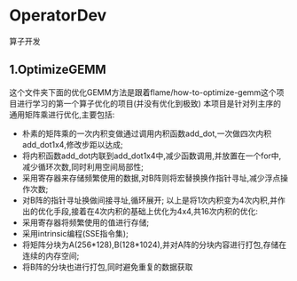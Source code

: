 # OperatorDev
算子开发
## 1.OptimizeGEMM
这个文件夹下面的优化GEMM方法是跟着flame/how-to-optimize-gemm这个项目进行学习的第一个算子优化的项目(并没有优化到极致)
本项目是针对列主序的通用矩阵乘进行优化,主要包括:
- 朴素的矩阵乘的一次内积变做通过调用内积函数add_dot,一次做四次内积add_dot1x4,修改步距以达成;
- 将内积函数add_dot内联到add_dot1x4中,减少函数调用,并放置在一个for中,减少循环次数,同时利用空间局部性;
- 采用寄存器来存储频繁使用的数据,对B阵则将宏替换换作指针寻址,减少浮点操作次数;
- 对B阵的指针寻址换做间接寻址,循环展开;
以上是将1次内积变为4次内积,并作出的优化手段,接着在4次内积的基础上优化为4x4,共16次内积的优化:
- 采用寄存器将频繁使用的值进行存储;
- 采用intrinsic编程(SSE指令集);
- 将矩阵分块为A(256\*128),B(128\*1024),并对A阵的分块内容进行打包,存储在连续的内存空间;
- 将B阵的分块也进行打包,同时避免重复的数据获取